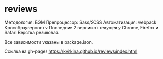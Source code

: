 # reviews

Методология: БЭМ
Препроцессор: Sass/SCSS
Автоматизация: webpack
Кроссбраузерность: Последние 2 версии от текущей у Chrome, Firefox и Safari
Верстка резиновая.

Все зависимости указаны в package.json.


Ссылка на gh-pages https://kvitkina.github.io/reviews/index.html
